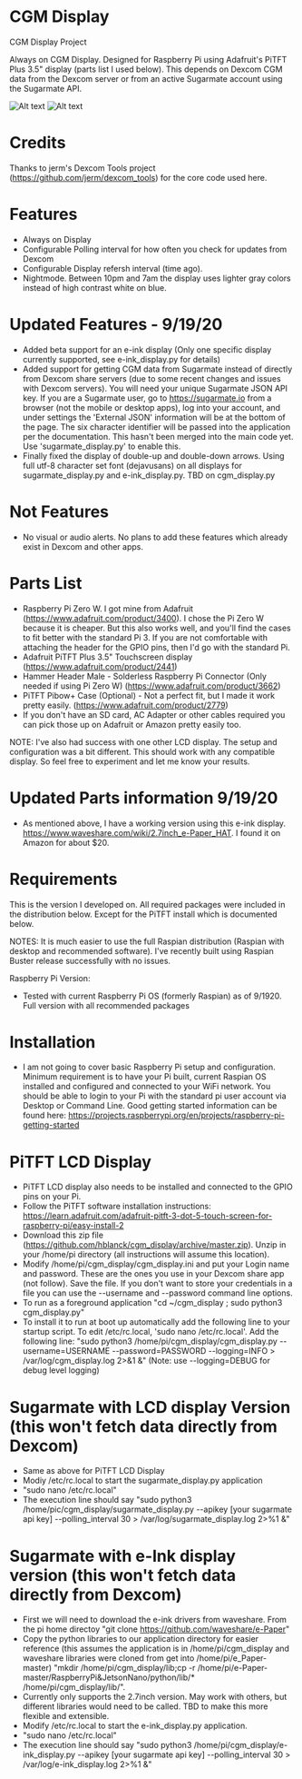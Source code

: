 # CGM Display
CGM Display Project

Always on CGM Display.  Designed for Raspberry Pi using Adafruit's PiTFT Plus 3.5" display (parts list I used below).
This depends on Dexcom CGM data from the Dexcom server or from an active Sugarmate account using the Sugarmate API.

![Alt text](IMG_0440.jpeg?raw=true "CGM Display")
![Alt text](IMG_2247.jpeg?raw=true "e-Ink Display")

# Credits

Thanks to jerm's Dexcom Tools project (https://github.com/jerm/dexcom_tools) for the core code used here.

# Features
- Always on Display
- Configurable Polling interval for how often you check for updates from Dexcom
- Configurable Display refersh interval (time ago).
- Nightmode.  Between 10pm and 7am the display uses lighter gray colors instead of high contrast white on blue.

# Updated Features - 9/19/20
- Added beta support for an e-ink display (Only one specific display currently supported, see e-ink_display.py for details)
- Added support for getting CGM data from Sugarmate instead of directly from Dexcom share servers (due to some recent changes and issues with Dexcom servers).  You will need your unique Sugarmate JSON API key.  If you are a Sugarmate user, go to https://sugarmate.io from a browser (not the mobile or desktop apps), log into your account, and under settings the 'External JSON' information will be at the bottom of the page.  The six character identifier will be passed into the application per the documentation.  This hasn't been merged into the main code yet.  Use 'sugarmate_display.py' to enable this.
- Finally fixed the display of double-up and double-down arrows.  Using full utf-8 character set font (dejavusans) on all displays for sugarmate_display.py and e-ink_display.py.  TBD on cgm_display.py

# Not Features
- No visual or audio alerts.  No plans to add these features which already exist in Dexcom and other apps.

# Parts List

- Raspberry Pi Zero W.  I got mine from Adafruit (https://www.adafruit.com/product/3400).  I chose the Pi Zero W because it is cheaper.  But this also works well, and you'll find the cases to fit better with the standard Pi 3.  If you are not comfortable with attaching the header for the GPIO pins, then I'd go with the standard Pi.
- Adafruit PiTFT Plus 3.5" Touchscreen display (https://www.adafruit.com/product/2441)
- Hammer Header Male - Solderless Raspberry Pi Connector (Only needed if using Pi Zero W) (https://www.adafruit.com/product/3662)
- PiTFT Pibow+ Case (Optional) - Not a perfect fit, but I made it work pretty easily. (https://www.adafruit.com/product/2779)
- If you don't have an SD card, AC Adapter or other cables required you can pick those up on Adafruit or Amazon pretty easily too.

NOTE:  I've also had success with one other LCD display.  The setup and configuration was a bit different.  This should work with any compatible display.  So feel free to experiment and let me know your results.

# Updated Parts information 9/19/20
- As mentioned above, I have a working version using this e-ink display.  https://www.waveshare.com/wiki/2.7inch_e-Paper_HAT.  I found it on Amazon for about $20.

# Requirements
This is the version I developed on.  All required packages were included in the distribution below.  Except for the PiTFT install which is documented below.

NOTES:  It is much easier to use the full Raspian distribution (Raspian with desktop and recommended software).  I've recently built using Raspian Buster release successfully with no issues.

Raspberry Pi Version:
- Tested with current Raspberry Pi OS (formerly Raspian) as of 9/1920.  Full version with all recommended packages

# Installation
- I am not going to cover basic Raspberry Pi setup and configuration.  Minimum requirement is to have your Pi built, current Raspian OS installed and configured and connected to your WiFi network.  You should be able to login to your Pi with the standard pi user account via Desktop or Command Line.  Good getting started information can be found here: https://projects.raspberrypi.org/en/projects/raspberry-pi-getting-started

# PiTFT LCD Display
- PiTFT LCD display also needs to be installed and connected to the GPIO pins on your Pi.
- Follow the PiTFT software installation instructions: https://learn.adafruit.com/adafruit-pitft-3-dot-5-touch-screen-for-raspberry-pi/easy-install-2
- Download this zip file (https://github.com/hblanck/cgm_display/archive/master.zip).  Unzip in your /home/pi directory (all instructions will assume this location).
- Modify /home/pi/cgm_display/cgm_display.ini and put your Login name and password.  These are the ones you use in your Dexcom share app (not follow).  Save the file.  If you don't want to store your credentials in a file you can use the --username and --password command line options.
- To run as a foreground application "cd ~/cgm_display ; sudo python3 cgm_display.py"
- To install it to run at boot up automatically add the following line to your startup script.  To edit /etc/rc.local, 'sudo nano /etc/rc.local'.
Add the following line: "sudo python3 /home/pi/cgm_display/cgm_display.py --username=USERNAME --password=PASSWORD --logging=INFO > /var/log/cgm_display.log 2>&1 &"
 (Note: use --logging=DEBUG for debug level logging)

# Sugarmate with LCD display Version (this won't fetch data directly from Dexcom)
- Same as above for PiTFT LCD Display
- Modiy /etc/rc.local to start the sugarmate_display.py application
- "sudo nano /etc/rc.local"
- The execution line should say "sudo python3 /home/pic/cgm_display/sugarmate_display.py --apikey [your sugarmate api key] --polling_interval 30 > /var/log/sugarmate_display.log 2>%1 &"

# Sugarmate with e-Ink display version (this won't fetch data directly from Dexcom)
- First we will need to download the e-ink drivers from waveshare.  From the pi home directoy "git clone https://github.com/waveshare/e-Paper"
- Copy the python libraries to our application directory for easier reference (this assumes the application is in /home/pi/cgm_display and waveshare libraries were cloned from get into /home/pi/e_Paper-master) "mkdir /home/pi/cgm_display/lib;cp -r /home/pi/e-Paper-master/RaspberryPi\&JetsonNano/python/lib/* /home/pi/cgm_display/lib/".
- Currently only supports the 2.7inch version.  May work with others, but different libraries would need to be called.  TBD to make this more flexible and extensible.
- Modify /etc/rc.local to start the e-ink_display.py application.
- "sudo nano /etc/rc.local"
- The execution line should say "sudo python3 /home/pi/cgm_display/e-ink_display.py --apikey [your sugarmate api key] --polling_interval 30 > /var/log/e-ink_display.log 2>%1 &"
